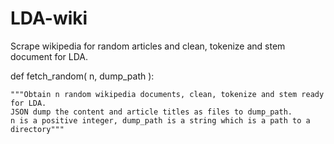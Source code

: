 # LDA-wiki
Scrape wikipedia for random articles and clean, tokenize and stem document for LDA.

def fetch_random( n, dump_path ):

    """Obtain n random wikipedia documents, clean, tokenize and stem ready for LDA.
    JSON dump the content and article titles as files to dump_path.
    n is a positive integer, dump_path is a string which is a path to a directory"""
